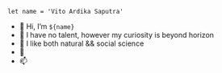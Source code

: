 `let name = 'Vito Ardika Saputra'`

- 👋 Hi, I’m `${name}`
- 👀 I have no talent, however my curiosity is beyond horizon
- 🌱 I like both natural && social science
- 💞️ 
- 📫 

<!---
ardikaVito/ardikaVito is a ✨ special ✨ repository because its `README.md` (this file) appears on your GitHub profile.
You can click the Preview link to take a look at your changes.
--->
